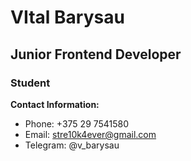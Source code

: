 # VItal Barysau

## Junior Frontend Developer
### Student

 **Contact Information:**
+ Phone: +375 29 7541580
+ Email: stre10k4ever@gmail.com
+ Telegram: @v_barysau
